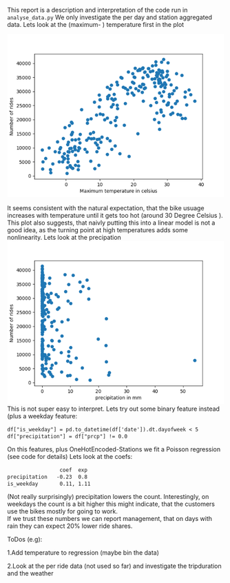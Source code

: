 This report is a description and interpretation of the code run in `analyse_data.py`
We only investigate the per day and station aggregated data. 
Lets look at the (maximum- ) temperature first in the plot

![](n_rides_vs_tmax.png)

It seems consistent with the natural expectation, that the bike usuage increases 
with temperature until it gets too hot (around 30 Degree Celsius ).
This plot also suggests, that naivly putting this into a linear model is not a good idea, 
as the turning point at high temperatures adds some nonlinearity.
Lets look at the precipation
![](n_rides_vs_precipitation.png)
This is not super easy to interpret. Lets try out some binary feature instead (plus a weekday 
feature:
```
df["is_weekday"] = pd.to_datetime(df['date']).dt.dayofweek < 5
df["precipitation"] = df["prcp"] != 0.0
```
On this features, plus OneHotEncoded-Stations we fit a Poisson regression (see code for details)
Lets look at the coefs:
```
                 coef  exp
precipitation   -0.23  0.8
is_weekday       0.11, 1.11
```
(Not really surprisingly) precipitation lowers the count. Interestingly, 
on weekdays the count is a bit higher this might indicate, that the customers use the 
bikes mostly for going to work.   
If we trust these numbers we can report management, that on days with rain they can expect 
20% lower ride shares.

ToDos (e.g):

1.Add temperature to regression (maybe bin the data) 

2.Look at the per ride data (not used so far) and investigate the tripduration 
    and the weather


